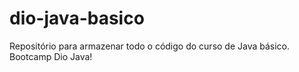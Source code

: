 # dio-java-basico
Repositório para armazenar todo o código do curso de Java básico.
Bootcamp Dio Java!

